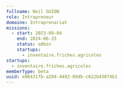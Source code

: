 ```yaml
---
fullname: Neil GUION
role: Intrapreneur
domaine: Intraprenariat
missions:
  - start: 2023-09-04
    end: 2024-06-25
    status: admin
    startups:
      - inventaire.friches.agricoles
startups:
  - inventaire.friches.agricoles
memberType: beta
uuid: e86431fb-a204-4492-89db-c622b43074b1
---
```

